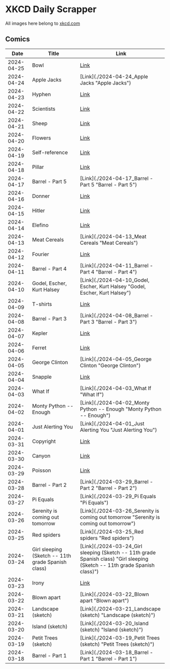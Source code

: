# XKCD Daily Scrapper

All images here belong to [xkcd.com](https://xkcd.com "xkcd.com")

## Comics

| Date       | Title                | Link                                                             |
| ---------- | -------------------- | ---------------------------------------------------------------- |
| 2024-04-25 | Bowl                           | [Link](./2024-04-25_Bowl "Bowl") |
| 2024-04-24 | Apple Jacks                    | [Link](./2024-04-24_Apple Jacks "Apple Jacks") |
| 2024-04-23 | Hyphen                         | [Link](./2024-04-23_Hyphen "Hyphen") |
| 2024-04-22 | Scientists                     | [Link](./2024-04-22_Scientists "Scientists") |
| 2024-04-21 | Sheep                          | [Link](./2024-04-21_Sheep "Sheep") |
| 2024-04-20 | Flowers                        | [Link](./2024-04-20_Flowers "Flowers") |
| 2024-04-19 | Self-reference                 | [Link](./2024-04-19_Self-reference "Self-reference") |
| 2024-04-18 | Pillar                         | [Link](./2024-04-18_Pillar "Pillar") |
| 2024-04-17 | Barrel - Part 5                | [Link](./2024-04-17_Barrel - Part 5 "Barrel - Part 5") |
| 2024-04-16 | Donner                         | [Link](./2024-04-16_Donner "Donner") |
| 2024-04-15 | Hitler                         | [Link](./2024-04-15_Hitler "Hitler") |
| 2024-04-14 | Elefino                        | [Link](./2024-04-14_Elefino "Elefino") |
| 2024-04-13 | Meat Cereals                   | [Link](./2024-04-13_Meat Cereals "Meat Cereals") |
| 2024-04-12 | Fourier                        | [Link](./2024-04-12_Fourier "Fourier") |
| 2024-04-11 | Barrel - Part 4                | [Link](./2024-04-11_Barrel - Part 4 "Barrel - Part 4") |
| 2024-04-10 | Godel, Escher, Kurt Halsey     | [Link](./2024-04-10_Godel, Escher, Kurt Halsey "Godel, Escher, Kurt Halsey") |
| 2024-04-09 | T-shirts                       | [Link](./2024-04-09_T-shirts "T-shirts") |
| 2024-04-08 | Barrel - Part 3                | [Link](./2024-04-08_Barrel - Part 3 "Barrel - Part 3") |
| 2024-04-07 | Kepler                         | [Link](./2024-04-07_Kepler "Kepler") |
| 2024-04-06 | Ferret                         | [Link](./2024-04-06_Ferret "Ferret") |
| 2024-04-05 | George Clinton                 | [Link](./2024-04-05_George Clinton "George Clinton") |
| 2024-04-04 | Snapple                        | [Link](./2024-04-04_Snapple "Snapple") |
| 2024-04-03 | What If                        | [Link](./2024-04-03_What If "What If") |
| 2024-04-02 | Monty Python -- Enough         | [Link](./2024-04-02_Monty Python -- Enough "Monty Python -- Enough") |
| 2024-04-01 | Just Alerting You              | [Link](./2024-04-01_Just Alerting You "Just Alerting You") |
| 2024-03-31 | Copyright                      | [Link](./2024-03-31_Copyright "Copyright") |
| 2024-03-30 | Canyon                         | [Link](./2024-03-30_Canyon "Canyon") |
| 2024-03-29 | Poisson                        | [Link](./2024-03-29_Poisson "Poisson") |
| 2024-03-28 | Barrel - Part 2                | [Link](./2024-03-29_Barrel - Part 2 "Barrel - Part 2") |
| 2024-03-27 | Pi Equals                      | [Link](./2024-03-29_Pi Equals "Pi Equals") |
| 2024-03-26 | Serenity is coming out tomorrow | [Link](./2024-03-26_Serenity is coming out tomorrow "Serenity is coming out tomorrow") |
| 2024-03-25 | Red spiders                    | [Link](./2024-03-25_Red spiders "Red spiders") |
| 2024-03-24 | Girl sleeping (Sketch -- 11th grade Spanish class) | [Link](./2024-03-24_Girl sleeping (Sketch -- 11th grade Spanish class) "Girl sleeping (Sketch -- 11th grade Spanish class)") |
| 2024-03-23 | Irony                          | [Link](./2024-03-23_Irony "Irony") |
| 2024-03-22 | Blown apart          | [Link](./2024-03-22_Blown apart "Blown apart")                   |
| 2024-03-21 | Landscape (sketch)   | [Link](./2024-03-21_Landscape (sketch) "Landscape (sketch)")     |
| 2024-03-20 | Island (sketch)      | [Link](./2024-03-20_Island (sketch) "Island (sketch)")           |
| 2024-03-19 | Petit Trees (sketch) | [Link](./2024-03-19_Petit Trees (sketch) "Petit Trees (sketch)") |
| 2024-03-18 | Barrel - Part 1      | [Link](./2024-03-18_Barrel - Part 1 "Barrel - Part 1")           |

